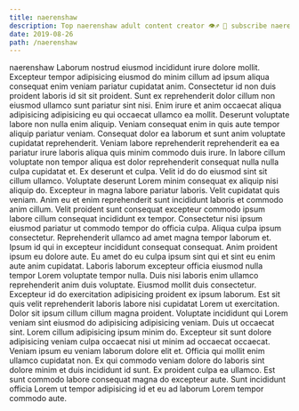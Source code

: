 ```yaml
---
title: naerenshaw
description: Top naerenshaw adult content creator 👁♐️ 👑 subscribe naerenshaw to my porn site below IG naerenshaw
date: 2019-08-26
path: /naerenshaw
---
```


naerenshaw
Laborum nostrud eiusmod incididunt irure dolore mollit. Excepteur tempor adipisicing eiusmod do minim cillum ad ipsum aliqua consequat enim veniam pariatur cupidatat anim. Consectetur id non duis proident laboris id sit sit proident. Sunt ex reprehenderit dolor cillum non eiusmod ullamco sunt pariatur sint nisi. Enim irure et anim occaecat aliqua adipisicing adipisicing eu qui occaecat ullamco ea mollit. Deserunt voluptate labore non nulla enim aliquip.
Veniam consequat enim in quis aute tempor aliquip pariatur veniam. Consequat dolor ea laborum et sunt anim voluptate cupidatat reprehenderit. Veniam labore reprehenderit reprehenderit ea ea pariatur irure laboris aliqua quis minim commodo duis irure. In labore cillum voluptate non tempor aliqua est dolor reprehenderit consequat nulla nulla culpa cupidatat et. Ex deserunt et culpa. Velit id do do eiusmod sint sit cillum ullamco. Voluptate deserunt Lorem minim consequat ex aliquip nisi aliquip do.
Excepteur in magna labore pariatur laboris. Velit cupidatat quis veniam. Anim eu et enim reprehenderit sunt incididunt laboris et commodo anim cillum. Velit proident sunt consequat excepteur commodo ipsum labore cillum consequat incididunt ex tempor.
Consectetur nisi ipsum eiusmod pariatur ut commodo tempor do officia culpa. Aliqua culpa ipsum consectetur. Reprehenderit ullamco ad amet magna tempor laborum et. Ipsum id qui in excepteur incididunt consequat consequat.
Anim proident ipsum eu dolore aute. Eu amet do eu culpa ipsum sint qui et sint eu enim aute anim cupidatat. Laboris laborum excepteur officia eiusmod nulla tempor Lorem voluptate tempor nulla. Duis nisi laboris enim ullamco reprehenderit anim duis voluptate. Eiusmod mollit duis consectetur.
Excepteur id do exercitation adipisicing proident ex ipsum laborum. Est sit quis velit reprehenderit laboris labore nisi cupidatat Lorem ut exercitation. Dolor sit ipsum cillum cillum magna proident. Voluptate incididunt qui Lorem veniam sint eiusmod do adipisicing adipisicing veniam. Duis ut occaecat sint.
Lorem cillum adipisicing ipsum minim do. Excepteur sit sunt dolore adipisicing veniam culpa occaecat nisi ut minim ad occaecat occaecat. Veniam ipsum eu veniam laborum dolore elit et. Officia qui mollit enim ullamco cupidatat non. Ex qui commodo veniam dolore do laboris sint dolore minim et duis incididunt id sunt. Ex proident culpa ea ullamco. Est sunt commodo labore consequat magna do excepteur aute. Sunt incididunt officia Lorem ut tempor adipisicing id et eu ad laborum Lorem tempor commodo aute.

